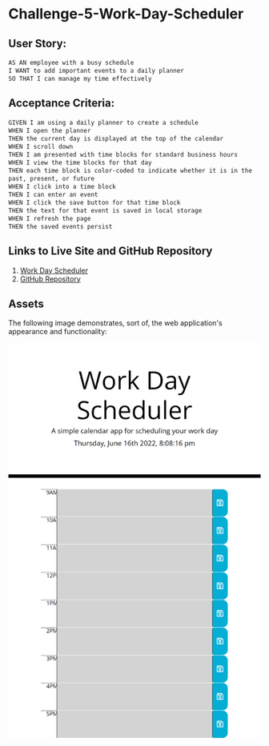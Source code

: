 # Challenge-5-Work-Day-Scheduler

## User Story: 

```
AS AN employee with a busy schedule
I WANT to add important events to a daily planner
SO THAT I can manage my time effectively
```

## Acceptance Criteria:

```
GIVEN I am using a daily planner to create a schedule
WHEN I open the planner
THEN the current day is displayed at the top of the calendar
WHEN I scroll down
THEN I am presented with time blocks for standard business hours
WHEN I view the time blocks for that day
THEN each time block is color-coded to indicate whether it is in the past, present, or future
WHEN I click into a time block
THEN I can enter an event
WHEN I click the save button for that time block
THEN the text for that event is saved in local storage
WHEN I refresh the page
THEN the saved events persist
```

## Links to Live Site and GitHub Repository
1. [Work Day Scheduler](https://register-grant.github.io/Challenge-5-Work-Day-Scheduler/)
2. [GitHub Repository](https://github.com/Register-Grant/Challenge-5-Work-Day-Scheduler)

## Assets
The following image demonstrates, sort of, the web application's appearance and functionality:

![This is what the webpage currently looks like.](./assets/images/register-grant.github.io_Challenge-5-Work-Day-Scheduler_.png)